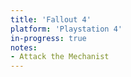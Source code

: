 ```yaml
---
title: 'Fallout 4'
platform: 'Playstation 4'
in-progress: true
notes:
- Attack the Mechanist
---
```

